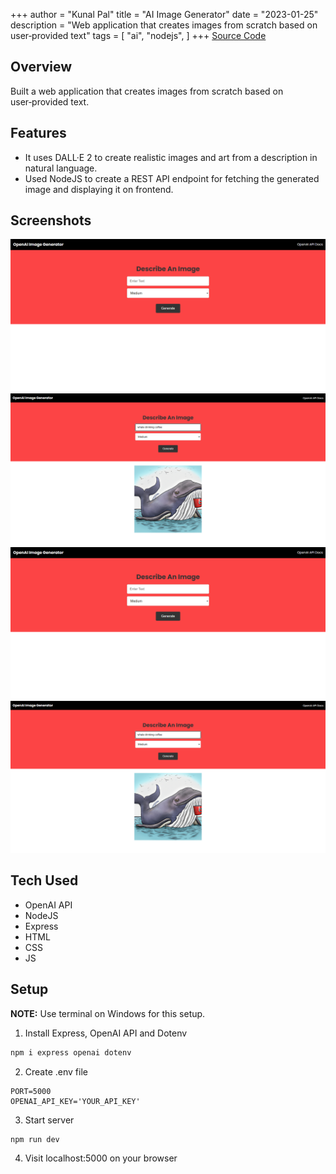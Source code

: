+++
author = "Kunal Pal"
title = "AI Image Generator"
date = "2023-01-25"
description = "Web application that creates images from scratch based on user‑provided text"
tags = [
    "ai",
    "nodejs",
]
+++
[Source Code](https://github.com/silentwraith03/ai-image-generator)

## Overview
Built a web application that creates images from scratch based on user‑provided text.

## Features
* It uses DALL·E 2 to create realistic images and art from a description in natural language.
* Used NodeJS to create a REST API endpoint for fetching the generated image and displaying it on frontend.

## Screenshots
![](sc3.png)
![](sc4.png)
<img src='images/sc3.png'>
<img src='images/sc4.png'>

## Tech Used
* OpenAI API
* NodeJS
* Express
* HTML
* CSS
* JS

## Setup
**NOTE:** Use terminal on Windows for this setup.

1. Install Express, OpenAI API and Dotenv
```bash
npm i express openai dotenv
```
2. Create .env file
```
PORT=5000
OPENAI_API_KEY='YOUR_API_KEY'
```
3. Start server
```bash
npm run dev  
```
4.  Visit localhost:5000 on your browser
